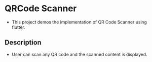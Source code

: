 # QRCode Scanner

- This project demos the implementation of QR Code Scanner using flutter.

## Description

- User can scan any QR code and the scanned content is displayed.